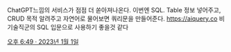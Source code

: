 ChatGPT느낌의 서비스가 점점 더 쏟아져나온다. 이번엔 SQL. Table 정보 넣어주고, CRUD 목적 알려주고 자연어로 물어보면 쿼리문을 만들어준다. https://aiquery.co 비기술직군의 SQL 입문으로 사용하기 좋을것 같다

[오후 6:49 · 2023년 1월 1일](https://twitter.com/seojeee/status/1609487060263669760)
